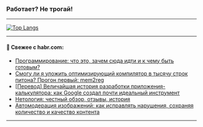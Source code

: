 ### Работает? Не трогай!

---
<!--
#### 🛠️ Technical stack:

![Java](https://img.shields.io/badge/Java-informational?logo=Oracle&style=flat&logoColor=white&color=FF4500)
![Kotlin](https://img.shields.io/badge/Kotlin-informational?logo=Kotlin&style=flat&logoColor=white&color=774D97)
![TS](https://img.shields.io/badge/TypeScript-informational?logo=typeScript&style=flat&logoColor=black&color=017acc)
![Python](https://img.shields.io/badge/Python-informational?logo=Python&style=flat&logoColor=black&color=ffdd54) <br>
![Spring](https://img.shields.io/badge/Spring-informational?logo=Spring&style=flat&logoColor=white&color=6DB33F) 
![SpringBoot](https://img.shields.io/badge/SpringBoot-informational?logo=SpringBoot&style=flat&logoColor=white&color=6DB33F)
![Nest](https://img.shields.io/badge/NestJS-informational?logo=NestJS&style=flat&logoColor=white&color=E0234E) 
![NodeJS](https://img.shields.io/badge/NodeJS-informational?logo=node.js&style=flat&logoColor=white&color=70A760)<br>
![PostgreSQL](https://img.shields.io/badge/PostgreSQL-informational?logo=PostgreSQL&style=flat&logoColor=white&color=DAA520)
![MongoDB](https://img.shields.io/badge/MongoDB-informational?logo=MongoDB&style=flat&logoColor=white&color=870000)
![Apache](https://img.shields.io/badge/Apache-informational?logo=apache&style=flat&logoColor=white&color=f74e28)

___ 
-->

<!--- #### 🛠️ : --->

[![Top Langs](https://github-readme-stats-82jvfl3w3-advtsettinggmailcoms-projects.vercel.app/api/top-langs/?username=zloylis&langs_count=10&hide_title=true&title_color=e6edf3&size_weight=0.5&count_weight=0.5&layout=compact&hide_progress=true&hide_border=true&theme=dracula)](https://github.com/zloylis)

<!---


####  :octocat:&nbsp;&nbsp; Статистика:

![GitHub stats](https://github-readme-stats-u2qms2cxw-advtsettinggmailcoms-projects.vercel.app/api?username=zloylis&show_icons=true&hide_border=true&theme=dracula&title_color=e6edf3&include_all_commits=true&count_private=true&hide_rank=false&hide_title=true&rank_icon=github)
-->
---

#### 💬 Свежее с habr.com:

<!-- BLOG-POST-LIST:START -->
- [Программирование: что это, зачем сюда идти и к чему быть готовым?](https://habr.com/ru/articles/883034/?utm_source=habrahabr&utm_medium=rss&utm_campaign=883034)
- [Смогу ли я уложить оптимизирующий компилятор в тысячу строк питона? Прогон первый: mem2reg](https://habr.com/ru/articles/881192/?utm_source=habrahabr&utm_medium=rss&utm_campaign=881192)
- [[Перевод] Величайшая история разработки приложения-калькулятора: как Google создал почти идеальный инструмент](https://habr.com/ru/articles/883028/?utm_source=habrahabr&utm_medium=rss&utm_campaign=883028)
- [Нетология: честный обзор, отзывы, история](https://habr.com/ru/articles/883018/?utm_source=habrahabr&utm_medium=rss&utm_campaign=883018)
- [Автомодерация изображений: как исправлять нарушения, сохраняя количество и качество контента](https://habr.com/ru/companies/avito/articles/882572/?utm_source=habrahabr&utm_medium=rss&utm_campaign=882572)
<!-- BLOG-POST-LIST:END -->

---
